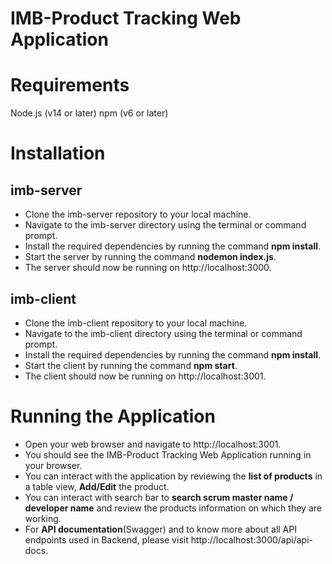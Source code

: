 # IMB-Product Tracking Web Application

# Requirements

Node.js (v14 or later)
npm (v6 or later)

# Installation

## imb-server

- Clone the imb-server repository to your local machine.
- Navigate to the imb-server directory using the terminal or command prompt.
- Install the required dependencies by running the command **npm install**.
- Start the server by running the command **nodemon index.js**.
- The server should now be running on http://localhost:3000.

## imb-client

- Clone the imb-client repository to your local machine.
- Navigate to the imb-client directory using the terminal or command prompt.
- Install the required dependencies by running the command **npm install**.
- Start the client by running the command **npm start**.
- The client should now be running on http://localhost:3001.

# Running the Application

- Open your web browser and navigate to http://localhost:3001.
- You should see the IMB-Product Tracking Web Application running in your browser.
- You can interact with the application by reviewing the **list of products** in a table view, **Add/Edit** the product.
- You can interact with search bar to **search scrum master name / developer name** and review the products information on which they are working.
- For **API documentation**(Swagger) and to know more about all API endpoints used in Backend, please visit http://localhost:3000/api/api-docs.
